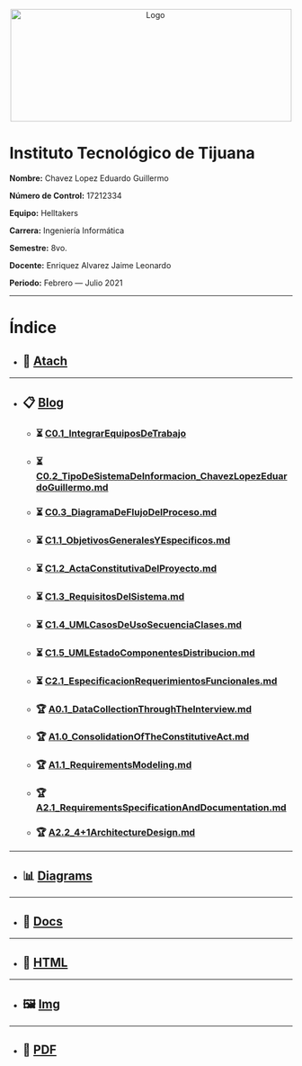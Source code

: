 <p align="center">
    <img alt="Logo" src="https://www.tijuana.tecnm.mx/wp-content/uploads/2014/11/INFORMATICA_HEADING-768x252.png" width=500 height=200>
</p>

# Instituto Tecnológico de Tijuana

**Nombre:** Chavez Lopez Eduardo Guillermo

**Número de Control:** 17212334

**Equipo:** Helltakers

**Carrera:** Ingeniería Informática

**Semestre:** 8vo.

**Docente:** Enriquez Alvarez Jaime Leonardo

**Periodo:** Febrero — Julio 2021

___

# Índice

* ## :paperclip: [Atach](https://github.com/Eduardo17tec/AnalisisAvanzadoDeSoftware/tree/main/Atach "Atach")
---
* ## :clipboard: [Blog](https://github.com/Eduardo17tec/AnalisisAvanzadoDeSoftware/tree/main/Blog "Blog")
    * ### :hourglass_flowing_sand: [C0.1_IntegrarEquiposDeTrabajo](https://github.com/Eduardo17tec/AnalisisAvanzadoDeSoftware/blob/main/Blog/C0.1_IntegrarEquiposdeTrabajo.pdf "C0.1_IntegrarEquiposDeTrabajo")
    
    * ### :hourglass_flowing_sand: [C0.2_TipoDeSistemaDeInformacion_ChavezLopezEduardoGuillermo.md](https://github.com/Eduardo17tec/AnalisisAvanzadoDeSoftware/blob/main/Blog/C0.2_TipoDeSistemaDeInformacion_ChavezLopezEduardoGuillermo.md "C0.2_TipoDeSistemaDeInformacion_ChavezLopezEduardoGuillermo.md")

    * ### :hourglass_flowing_sand: [C0.3_DiagramaDeFlujoDelProceso.md](https://github.com/Eduardo17tec/AnalisisAvanzadoDeSoftware/blob/main/Blog/C0.3_DiagramaDeFlujoDelProceso.md "C0.3_DiagramaDeFlujoDelProceso.md")

    * ### :hourglass_flowing_sand: [C1.1_ObjetivosGeneralesYEspecificos.md](https://github.com/Eduardo17tec/AnalisisAvanzadoDeSoftware/blob/main/Blog/C1.1_ObjetivosGeneralesYEspecificos.md "C1.1_ObjetivosGeneralesYEspecificos.md")

    * ### :hourglass_flowing_sand: [C1.2_ActaConstitutivaDelProyecto.md](https://github.com/Eduardo17tec/AnalisisAvanzadoDeSoftware/blob/main/Blog/C1.2_ActaConstitutivaDelProyecto.md "C1.2_ActaConstitutivaDelProyecto.md")

    * ### :hourglass_flowing_sand: [C1.3_RequisitosDelSistema.md](https://github.com/Eduardo17tec/AnalisisAvanzadoDeSoftware/blob/main/Blog/C1.3_RequisitosDelSistema.md "C1.3_RequisitosDelSistema.md")

    * ### :hourglass_flowing_sand: [C1.4_UMLCasosDeUsoSecuenciaClases.md](https://github.com/Eduardo17tec/AnalisisAvanzadoDeSoftware/blob/main/Blog/C1.4_UMLCasosDeUsoSecuenciaClases.md "C1.4_UMLCasosDeUsoSecuenciaClases.md")

    * ### :hourglass_flowing_sand: [C1.5_UMLEstadoComponentesDistribucion.md](https://github.com/Eduardo17tec/AnalisisAvanzadoDeSoftware/blob/main/Blog/C1.5_UMLEstadoComponentesDistribucion.md "C1.5_UMLEstadoComponentesDistribucion.md")

     * ### :hourglass_flowing_sand: [C2.1_EspecificacionRequerimientosFuncionales.md](https://github.com/Eduardo17tec/AnalisisAvanzadoDeSoftware/blob/main/Blog/C2.1_EspecificacionRequerimientosFuncionales.md "C2.1_EspecificacionRequerimientosFuncionales.md")

    * ### :trophy: [A0.1_DataCollectionThroughTheInterview.md](https://github.com/Eduardo17tec/AnalisisAvanzadoDeSoftware/blob/main/Blog/A0.1_DataCollectionThroughTheInterview.md "A0.1_DataCollectionThroughTheInterview.md")

    * ### :trophy: [A1.0_ConsolidationOfTheConstitutiveAct.md](https://github.com/Eduardo17tec/AnalisisAvanzadoDeSoftware/blob/main/Blog/A1.0_ConsolidationOfTheConstitutiveAct.md "A1.0_ConsolidationOfTheConstitutiveAct.md")

    * ### :trophy: [A1.1_RequirementsModeling.md](https://github.com/Eduardo17tec/AnalisisAvanzadoDeSoftware/blob/main/Blog/A1.1_RequirementsModeling.md "A1.1_RequirementsModeling.md")

    * ### :trophy: [A2.1_RequirementsSpecificationAndDocumentation.md](https://github.com/Eduardo17tec/AnalisisAvanzadoDeSoftware/blob/main/Blog/A2.1_RequirementsSpecificationAndDocumentation.md "A2.1_RequirementsSpecificationAndDocumentation.md")

    * ### :trophy: [A2.2_4+1ArchitectureDesign.md](https://github.com/Eduardo17tec/AnalisisAvanzadoDeSoftware/blob/main/Blog/A2.2_4%2B1ArchitectureDesign.md "A2.2_4+1ArchitectureDesign.md")
    
---
* ## :bar_chart: [Diagrams](https://github.com/Eduardo17tec/AnalisisAvanzadoDeSoftware/tree/main/Diagrams "Diagrams")
---
* ## :open_file_folder: [Docs](https://github.com/Eduardo17tec/AnalisisAvanzadoDeSoftware/tree/main/Docs "Docs")
---
* ## :page_facing_up: [HTML](https://github.com/Eduardo17tec/AnalisisAvanzadoDeSoftware/tree/main/HTML "HTML")
---
* ## :framed_picture: [Img](https://github.com/Eduardo17tec/AnalisisAvanzadoDeSoftware/tree/main/Img "Img")
---
* ##  :notebook_with_decorative_cover: [PDF](https://github.com/Eduardo17tec/AnalisisAvanzadoDeSoftware/tree/main/PDF "PDF")
